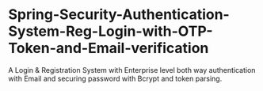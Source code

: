 # Spring-Security-Authentication-System-Reg-Login-with-OTP-Token-and-Email-verification
A Login &amp; Registration System with Enterprise level both way authentication with Email and securing password with Bcrypt and token parsing.
